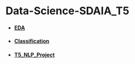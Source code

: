 # Data-Science-SDAIA_T5
* #### [EDA](EDA)
* #### [Classification](Classification)
* #### [T5_NLP_Project](T5_NLP_Project)

